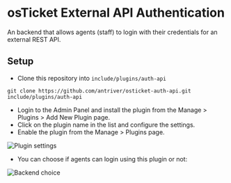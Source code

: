 # osTicket External API Authentication

An backend that allows agents (staff) to login with their credentials for an external REST API.

## Setup
* Clone this repository into `include/plugins/auth-api`
```
git clone https://github.com/antriver/osticket-auth-api.git include/plugins/auth-api
```
* Login to the Admin Panel and install the plugin from the Manage > Plugins > Add New Plugin page.
* Click on the plugin name in the list and configure the settings.
* Enable the plugin from the Manage > Plugins page.

![Plugin settings](http://img.ctrlv.in/img/15/05/27/5565f3e3ce56d.jpg)

* You can choose if agents can login using this plugin or not:

![Backend choice](http://img.ctrlv.in/img/15/05/27/5565f4f4a58eb.jpg)
